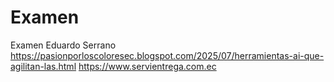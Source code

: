 # Examen
Examen
Eduardo Serrano
https://pasionporloscoloresec.blogspot.com/2025/07/herramientas-ai-que-agilitan-las.html
https://www.servientrega.com.ec
